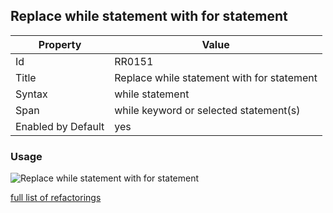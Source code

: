 ## Replace while statement with for statement

Property | Value
--- | --- 
Id | RR0151
Title | Replace while statement with for statement
Syntax | while statement
Span | while keyword or selected statement\(s\)
Enabled by Default | yes

### Usage

![Replace while statement with for statement](../../images/refactorings/ReplaceWhileWithFor.png)

[full list of refactorings](Refactorings.md)

